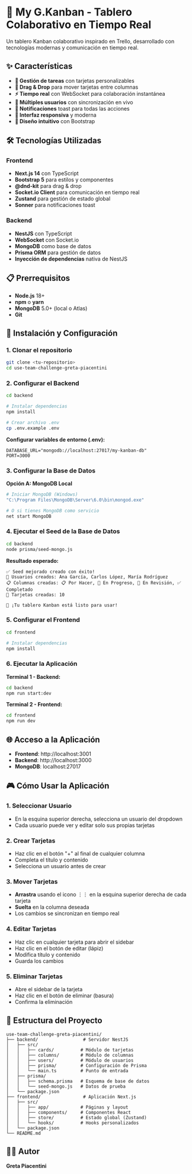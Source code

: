 # 🚀 My G.Kanban - Tablero Colaborativo en Tiempo Real

Un tablero Kanban colaborativo inspirado en Trello, desarrollado con tecnologías modernas y comunicación en tiempo real.

## ✨ Características

- **🎯 Gestión de tareas** con tarjetas personalizables
- **🔄 Drag & Drop** para mover tarjetas entre columnas
- **⚡ Tiempo real** con WebSocket para colaboración instantánea
- **👥 Múltiples usuarios** con sincronización en vivo
- **🔔 Notificaciones** toast para todas las acciones
- **📱 Interfaz responsiva** y moderna
- **🎨 Diseño intuitivo** con Bootstrap

## 🛠️ Tecnologías Utilizadas

### Frontend
- **Next.js 14** con TypeScript
- **Bootstrap 5** para estilos y componentes
- **@dnd-kit** para drag & drop
- **Socket.io Client** para comunicación en tiempo real
- **Zustand** para gestión de estado global
- **Sonner** para notificaciones toast

### Backend
- **NestJS** con TypeScript
- **WebSocket** con Socket.io
- **MongoDB** como base de datos
- **Prisma ORM** para gestión de datos
- **Inyección de dependencias** nativa de NestJS

## 📋 Prerrequisitos

- **Node.js** 18+ 
- **npm** o **yarn**
- **MongoDB** 5.0+ (local o Atlas)
- **Git**

## 🚀 Instalación y Configuración

### 1. Clonar el repositorio
```bash
git clone <tu-repositorio>
cd use-team-challenge-greta-piacentini
```

### 2. Configurar el Backend

```bash
cd backend

# Instalar dependencias
npm install

# Crear archivo .env
cp .env.example .env
```

**Configurar variables de entorno (.env):**
```env
DATABASE_URL="mongodb://localhost:27017/my-kanban-db"
PORT=3000
```

### 3. Configurar la Base de Datos

**Opción A: MongoDB Local**
```bash
# Iniciar MongoDB (Windows)
"C:\Program Files\MongoDB\Server\6.0\bin\mongod.exe"

# O si tienes MongoDB como servicio
net start MongoDB
```
### 4. Ejecutar el Seed de la Base de Datos

```bash
cd backend
node prisma/seed-mongo.js
```

**Resultado esperado:**
```
✅ Seed mejorado creado con éxito!
👥 Usuarios creados: Ana García, Carlos López, María Rodríguez
📋 Columnas creadas: 📋 Por Hacer, 🔄 En Progreso, 👀 En Revisión, ✅ Completado
🎯 Tarjetas creadas: 10

🚀 ¡Tu tablero Kanban está listo para usar!
```

### 5. Configurar el Frontend

```bash
cd frontend

# Instalar dependencias
npm install
```

### 6. Ejecutar la Aplicación

**Terminal 1 - Backend:**
```bash
cd backend
npm run start:dev
```

**Terminal 2 - Frontend:**
```bash
cd frontend
npm run dev
```

## 🌐 Acceso a la Aplicación

- **Frontend**: http://localhost:3001
- **Backend**: http://localhost:3000
- **MongoDB**: localhost:27017

## 🎮 Cómo Usar la Aplicación

### 1. **Seleccionar Usuario**
- En la esquina superior derecha, selecciona un usuario del dropdown
- Cada usuario puede ver y editar solo sus propias tarjetas

### 2. **Crear Tarjetas**
- Haz clic en el botón "+" al final de cualquier columna
- Completa el título y contenido
- Selecciona un usuario antes de crear

### 3. **Mover Tarjetas**
- **Arrastra** usando el icono ⋮⋮ en la esquina superior derecha de cada tarjeta
- **Suelta** en la columna deseada
- Los cambios se sincronizan en tiempo real

### 4. **Editar Tarjetas**
- Haz clic en cualquier tarjeta para abrir el sidebar
- Haz clic en el botón de editar (lápiz)
- Modifica título y contenido
- Guarda los cambios

### 5. **Eliminar Tarjetas**
- Abre el sidebar de la tarjeta
- Haz clic en el botón de eliminar (basura)
- Confirma la eliminación

## 🔧 Estructura del Proyecto

```
use-team-challenge-greta-piacentini/
├── backend/                 # Servidor NestJS
│   ├── src/
│   │   ├── cards/          # Módulo de tarjetas
│   │   ├── columns/        # Módulo de columnas
│   │   ├── users/          # Módulo de usuarios
│   │   ├── prisma/         # Configuración de Prisma
│   │   └── main.ts         # Punto de entrada
│   ├── prisma/
│   │   ├── schema.prisma   # Esquema de base de datos
│   │   └── seed-mongo.js   # Datos de prueba
│   └── package.json
├── frontend/                # Aplicación Next.js
│   ├── src/
│   │   ├── app/            # Páginas y layout
│   │   ├── components/     # Componentes React
│   │   ├── store/          # Estado global (Zustand)
│   │   └── hooks/          # Hooks personalizados
│   └── package.json
└── README.md
```

## 👨‍💻 Autor

**Greta Piacentini** 


